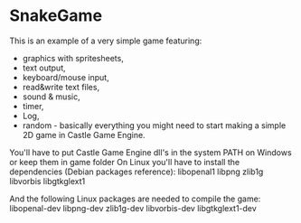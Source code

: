 # SnakeGame

This is an example of a very simple game featuring:
* graphics with spritesheets,
* text output,
* keyboard/mouse input,
* read&write text files,
* sound & music,
* timer,
* Log,
* random -
basically everything you might need to start making a simple 2D game in Castle Game Engine.

You'll have to put Castle Game Engine dll's in the system PATH on Windows or keep them in game folder
On Linux you'll have to install the dependencies (Debian packages reference):
libopenal1
libpng
zlib1g
libvorbis
libgtkglext1

And the following Linux packages are needed to compile the game:
libopenal-dev
libpng-dev
zlib1g-dev
libvorbis-dev
libgtkglext1-dev

